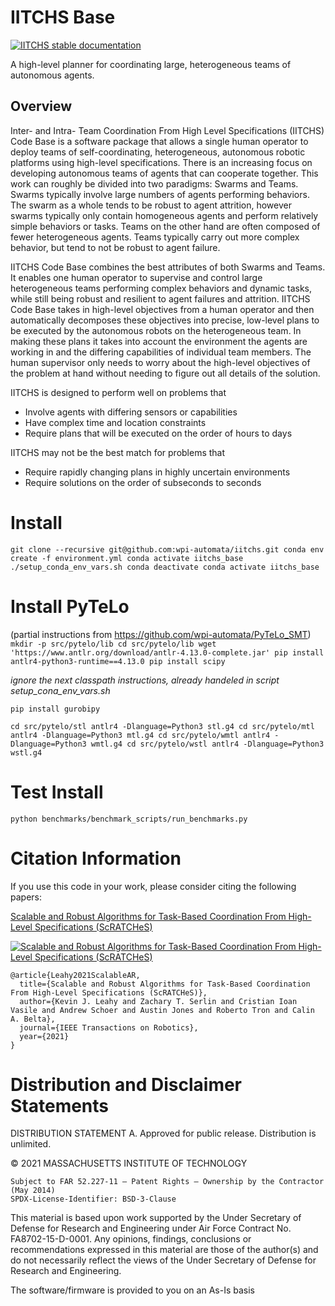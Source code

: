 # IITCHS Base

[![IITCHS stable documentation](https://img.shields.io/badge/docs-stable-blue)](https://mit-ll-trusted-autonomy.github.io/iitchs/)

A high-level planner for coordinating large, heterogeneous teams of autonomous agents.

## Overview

Inter- and Intra- Team Coordination From High Level Specifications (IITCHS) Code Base is a software package that allows a single human operator to deploy teams of self-coordinating, heterogeneous, autonomous robotic platforms using high-level specifications.
There is an increasing focus on developing autonomous teams of agents that can cooperate together. This work can roughly be divided into two paradigms: Swarms and Teams. Swarms typically involve large numbers of agents performing behaviors. The swarm as a whole tends to be robust to agent attrition, however swarms typically only contain homogeneous agents and perform relatively simple behaviors or tasks. Teams on the other hand are often composed of fewer heterogeneous agents. Teams typically carry out more complex behavior, but tend to not be robust to agent failure. 

IITCHS Code Base combines the best attributes of both Swarms and Teams. It enables one human operator to supervise and control large heterogeneous teams performing complex behaviors and dynamic tasks, while still being robust and resilient to agent failures and attrition. IITCHS Code Base takes in high-level objectives from a human operator and then automatically decomposes these objectives into precise, low-level plans to be executed by the autonomous robots on the heterogeneous team. In making these plans it takes into account the environment the agents are working in and the differing capabilities of individual team members. The human supervisor only needs to worry about the high-level objectives of the problem at hand without needing to figure out all details of the solution. 

IITCHS is designed to perform well on problems that

* Involve agents with differing sensors or capabilities
* Have complex time and location constraints
* Require plans that will be executed on the order of hours to days


IITCHS may not be the best match for problems that

* Require rapidly changing plans in highly uncertain environments
* Require solutions on the order of subseconds to seconds

# Install
`git clone --recursive git@github.com:wpi-automata/iitchs.git
conda env create -f environment.yml
conda activate iitchs_base
./setup_conda_env_vars.sh
conda deactivate
conda activate iitchs_base`

# Install PyTeLo
(partial instructions from https://github.com/wpi-automata/PyTeLo_SMT)
`mkdir -p src/pytelo/lib
cd src/pytelo/lib
wget 'https://www.antlr.org/download/antlr-4.13.0-complete.jar'
pip install antlr4-python3-runtime==4.13.0
pip install scipy`

*ignore the next classpath instructions, already handeled in script setup_cona_env_vars.sh*

`pip install gurobipy`

`cd src/pytelo/stl
antlr4 -Dlanguage=Python3 stl.g4
cd src/pytelo/mtl
antlr4 -Dlanguage=Python3 mtl.g4
cd src/pytelo/wmtl
antlr4 -Dlanguage=Python3 wmtl.g4
cd src/pytelo/wstl
antlr4 -Dlanguage=Python3 wstl.g4`

# Test Install
`python benchmarks/benchmark_scripts/run_benchmarks.py`

# Citation Information

<!--Please use the following DOI reference number, published on Zenodo, when citing this software:-->

<!--\[INSERT HERE WHEN WE HAVE PUBLIC GITHUB REPO URL\]-->

If you use this code in your work, please consider citing the following papers:

[Scalable and Robust Algorithms for Task-Based Coordination From High-Level Specifications (ScRATCHeS)](https://ieeexplore.ieee.org/document/9663414)

[![Scalable and Robust Algorithms for Task-Based Coordination From High-Level Specifications (ScRATCHeS)](https://img.shields.io/badge/DOI-10.1109%2FTRO.2021.3130794-blue)](https://doi.org/10.1109/TRO.2021.3130794)

```
@article{Leahy2021ScalableAR,
  title={Scalable and Robust Algorithms for Task-Based Coordination From High-Level Specifications (ScRATCHeS)},
  author={Kevin J. Leahy and Zachary T. Serlin and Cristian Ioan Vasile and Andrew Schoer and Austin Jones and Roberto Tron and Calin A. Belta},
  journal={IEEE Transactions on Robotics},
  year={2021}
}
```

# Distribution and Disclaimer Statements

DISTRIBUTION STATEMENT A. Approved for public release. Distribution is unlimited.

© 2021 MASSACHUSETTS INSTITUTE OF TECHNOLOGY

    Subject to FAR 52.227-11 – Patent Rights – Ownership by the Contractor (May 2014)
    SPDX-License-Identifier: BSD-3-Clause

This material is based upon work supported by the Under Secretary of Defense for 
Research and Engineering under Air Force Contract No. FA8702-15-D-0001. Any 
opinions, findings, conclusions or recommendations expressed in this material 
are those of the author(s) and do not necessarily reflect the views of the Under 
Secretary of Defense for Research and Engineering.

The software/firmware is provided to you on an As-Is basis
